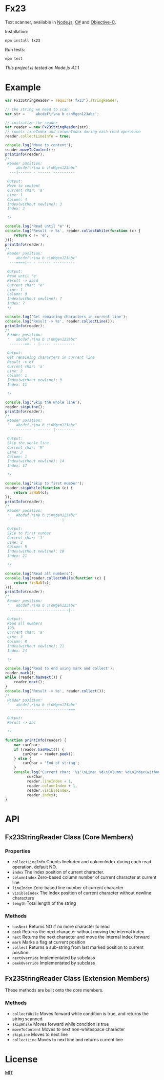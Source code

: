 # Fx23
Text scanner, available in [Node.js](https://github.com/mgenware/fx23-node), [C#](https://github.com/mgenware/fx23-csharp) and [Objective-C](https://github.com/mgenware/fx23-objc).

Installation:
```
npm install fx23
```

Run tests:
```
npm test
```
*This project is tested on Node.js 4.1.1*

# Example
```javascript
var Fx23StringReader = require('fx23').stringReader;

// the string we need to scan
var str = '   abcdef\r\na b c\nMgen123abc';

// initialize the reader
var reader = new Fx23StringReader(str);
// counts lineIndex and columnIndex during each read operation
reader.collectLineInfo = true;

console.log('Move to content');
reader.moveToContent();
printInfo(reader);
/*
 Reader position:
 "   abcdef\r\na b c\nMgen123abc"
  ---|------ - ------ ----------

 Output:
 Move to content
 Current char: 'a'
 Line: 1
 Column: 4
 Index(without newline): 3
 Index: 3

 */

console.log('Read until "e"');
console.log('Result -> %s', reader.collectWhile(function (c) {
    return c != 'e';
}));
printInfo(reader);
/*
 Reader position:
 "   abcdef\r\na b c\nMgen123abc"
  ---====|-- - ------ ----------

 Output:
 Read until 'e'
 Result -> abcd
 Current char: "e"
 Line: 1
 Column: 8
 Index(without newline): 7
 Index: 7
 */

console.log('Get remaining characters in current line');
console.log('Result -> %s', reader.collectLine());
printInfo(reader);
/*
 Reader position:
 "   abcdef\r\na b c\nMgen123abc"
  -------==- - |----- ----------

 Output:
 Get remaining characters in current line
 Result -> ef
 Current char: 'a'
 Line: 2
 Column: 1
 Index(without newline): 9
 Index: 11

 */

console.log('Skip the whole line');
reader.skipLine();
printInfo(reader);
/*
 Reader position:
 "   abcdef\r\na b c\nMgen123abc"
  ---------- - ------ |---------

 Output:
 Skip the whole line
 Current char: 'M'
 Line: 3
 Column: 1
 Index(without newline): 14
 Index: 17

 */

console.log('Skip to first number');
reader.skipWhile(function (c) {
    return isNaN(c);
});
printInfo(reader);
/*
 Reader position:
 "   abcdef\r\na b c\nMgen123abc"
  ---------- - ------ ----|-----

 Output:
 Skip to first number
 Current char: '1'
 Line: 3
 Column: 5
 Index(without newline): 18
 Index: 21

 */

console.log('Read all numbers');
console.log(reader.collectWhile(function (c) {
    return !isNaN(c);
}));
printInfo(reader);
/*
 Reader position:
 "   abcdef\r\na b c\nMgen123abc"
  ---------------------------|--

 Output:
 Read all numbers
 123
 Current char: 'a'
 Line: 3
 Column: 8
 Index(without newline): 21
 Index: 24

 */

console.log('Read to end using mark and collect');
reader.mark();
while (reader.hasNext()) {
    reader.next();
}
console.log('Result -> %s', reader.collect());
/*
 Reader position:
 "   abcdef\r\na b c\nMgen123abc"
  ---------------------------===

 Output:
 Result -> abc

 */

function printInfo(reader) {
    var curChar;
    if (reader.hasNext()) {
        curChar = reader.peek();
    } else {
        curChar = 'End of string';
    }
    console.log("Current char: '%s'\nLine: %d\nColumn: %d\nIndex(without newline): %d\nIndex: %d\n",
          curChar,
          reader.lineIndex + 1,
          reader.columnIndex + 1,
          reader.visibleIndex,
          reader.index);
}
```


# API
## Fx23StringReader Class (Core Members)
### Properties
* `collectLineInfo` Counts lineIndex and columnIndex during each read operation, default NO.
* `index` The index position of current character.
* `columnIndex` Zero-based column number of current character at current line
* `lineIndex` Zero-based line number of current character
* `visibleIndex` The index position of current character without newline characters
* `length` Total length of the string

### Methods
* `hasNext` Returns NO if no more character to read
* `peek` Returns the next character without moving the internal index
* `next` Returns the next character and move the internal index forward
* `mark` Marks a flag at current position
* `collect` Returns a sub-string from last marked position to current position
* `nextOverride` Implementated by subclass
* `peekOverride` Implementated by subclass

## Fx23StringReader Class (Extension Members)
These methods are built onto the core members.
### Methods
* `collectWhile` Moves forward while condition is true, and returns the string scanned
* `skipWhile` Moves forward while condition is true
* `moveToContent` Moves to next non-whitespace character
* `skipLine` Moves to next line
* `collectLine` Moves to next line and returns current line


# License
[MIT](LICENSE)
